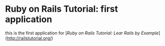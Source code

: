 # Ruby on Rails Tutorial: first application

this is the first application for [*Ruby on Rails Tutorial: Lear Rails by Example*]{http://railstutorial.org/)